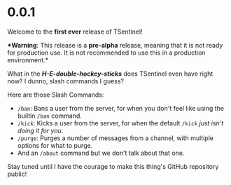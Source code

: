 # 0.0.1

Welcome to the **first ever** release of TSentinel!

**\*Warning**: This release is a **pre-alpha** release, meaning that it is not
ready for production use. It is not recommended to use this in a production
environment.\*

What in the **_H-E-double-hockey-sticks_** does TSentinel even have right now? I
dunno, slash commands I guess?

Here are those Slash Commands:

-   `/ban`: Bans a user from the server, for when you don't feel like using the
    builtin `/ban` command.
-   `/kick`: Kicks a user from the server, for when the default `/kick` _just
    isn't doing it for you_.
-   `/purge`: Purges a number of messages from a channel, with multiple options
    for what to purge.
-   And an `/about` command but we don't talk about that one.

Stay tuned until I have the courage to make this thing's GitHub repository
public!
